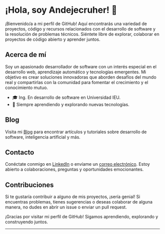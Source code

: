 # ¡Hola, soy Andejecruher! 👋

¡Bienvenido/a a mi perfil de GitHub! Aquí encontrarás una variedad de proyectos, código y recursos relacionados con el desarrollo de software y la resolución de problemas técnicos. Siéntete libre de explorar, colaborar en proyectos de código abierto y aprender juntos.

## Acerca de mí

Soy un apasionado desarrollador de software con un interés especial en el desarrollo web, aprendizaje automático y tecnologías emergentes. Mi objetivo es crear soluciones innovadoras que aborden desafíos del mundo real y compartirlas con la comunidad para fomentar el crecimiento y el conocimiento mutuo.

- 🎓 Ing. En desarrollo de software en Universidad IEU.
- 🌱 Siempre aprendiendo y explorando nuevas tecnologías.

## Blog

Visita mi [Blog](https://andejecruher.com/blog) para encontrar artículos y tutoriales sobre desarrollo de software, inteligencia artificial y más.

## Contacto

Conéctate conmigo en [LinkedIn]([https://www.linkedin.com/in/antonio-de-jesus-cruz-hernandez-2535748b/](https://www.linkedin.com/in/antonio-de-jes%C3%BAs-cruz-hern%C3%A1ndez-2535748b/)) o envíame un [correo electrónico](mailto:andejecruher@example.com). Estoy abierto a colaboraciones, preguntas y oportunidades emocionantes.

## Contribuciones

Si te gustaría contribuir a alguno de mis proyectos, ¡sería genial! Si encuentras problemas, tienes sugerencias o deseas colaborar de alguna manera, no dudes en abrir un issue o enviar un pull request.

¡Gracias por visitar mi perfil de GitHub! Sigamos aprendiendo, explorando y construyendo juntos.

---

